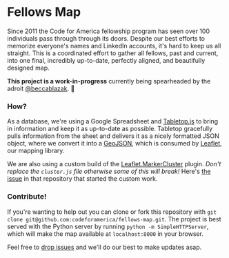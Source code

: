 # Fellows Map

Since 2011 the Code for America fellowship program has seen over 100 individuals pass through through its doors. Despite our best efforts to memorize everyone's names and LinkedIn accounts, it's hard to keep us all straight. This is a coordinated effort to gather all fellows, past and current, into one final, incredibly up-to-date, perfectly aligned, and beautifully designed map.

**This project is a work-in-progress** currently being spearheaded by the adroit [@beccablazak](https://github.com/beccablazak). :facepunch: 

### How?

As a database, we're using a Google Spreadsheet and [Tabletop.js](https://github.com/jsoma/tabletop) to bring in information and keep it as up-to-date as possible. Tabletop gracefully pulls information from the sheet and delivers it as a nicely formatted JSON object, where we convert it into a [GeoJSON](http://geojson.io/), which is consumed by [Leaflet](http://leafletjs.com/), our mapping library.

We are also using a custom build of the [Leaflet.MarkerCluster](https://github.com/Leaflet/Leaflet.markercluster) plugin. *Don't replace the `cluster.js` file otherwise some of this will break!* Here's [the issue](https://github.com/Leaflet/Leaflet.markercluster/issues/467) in that repository that started the custom work.

### Contribute!

If you're wanting to help out you can clone or fork this repository with `git clone git@github.com:codeforamerica/fellows-map.git`. The project is best served with the Python server by running `python -m SimpleHTTPServer`, which will make the map available at `localhost:8000` in your browser.

Feel free to [drop issues](https://github.com/codeforamerica/fellows-map/issues) and we'll do our best to make updates asap.

